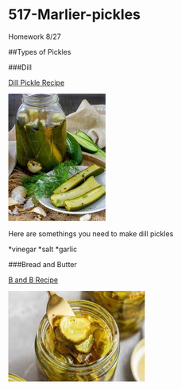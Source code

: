 # 517-Marlier-pickles
 Homework 8/27

##Types of Pickles

###Dill

[Dill Pickle Recipe](https://www.google.com/url?sa=t&source=web&rct=j&opi=89978449&url=https://www.loveandlemons.com/dill-pickles-recipe/&ved=2ahUKEwji2Oi4ooeIAxWVTTABHbGxFQ0QFnoECCYQAQ&usg=AOvVaw3gyto3o4o5qpsPe-Eta9dm)

![dill pickles in a jar and on a plate](images/dill.jpeg)

Here are somethings you need to make dill pickles

*vinegar
*salt
*garlic

###Bread and Butter

[B and B Recipe](https://www.google.com/url?sa=t&source=web&rct=j&opi=89978449&url=https://www.browneyedbaker.com/bread-and-butter-pickles/&ved=2ahUKEwig89DdooeIAxUASzABHTepDfcQFnoECBIQAQ&usg=AOvVaw3kBG3xpxSdYu_0A2nf68h2)

![bread and butter pickles in a jar](images/b%20and%20b.jpeg)

